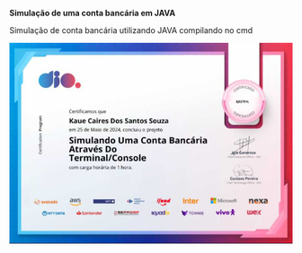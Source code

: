 **Simulação de uma conta bancária em JAVA**


Simulação de conta bancária utilizando JAVA compilando no cmd


![conta](contaBancaria.png)
